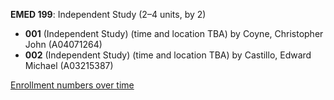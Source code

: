 **EMED 199**: Independent Study (2–4 units, by 2)

- **001** (Independent Study) (time and location TBA) by Coyne, Christopher John (A04071264)
- **002** (Independent Study) (time and location TBA) by Castillo, Edward Michael (A03215387)

[Enrollment numbers over time](./EMED199.tsv)

